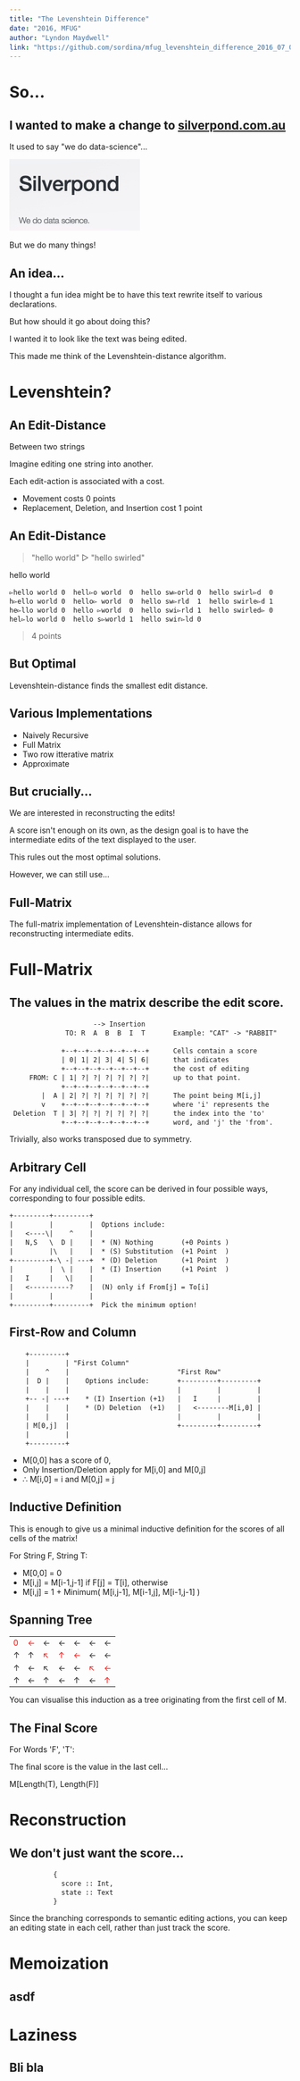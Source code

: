 ```yaml
---
title: "The Levenshtein Difference"
date: "2016, MFUG"
author: "Lyndon Maydwell"
link: "https://github.com/sordina/mfug_levenshtein_difference_2016_07_07-"
---
```


# So...

## I wanted to make a change to [silverpond.com.au](http://silverpond.com.au)

It used to say "we do data-science"...

![](images/silverpond.png)

But we do many things!

## An idea...

I thought a fun idea might be to have this text rewrite itself to various
declarations.

But how should it go about doing this?

I wanted it to look like the text was being edited.

This made me think of the Levenshtein-distance algorithm.

# Levenshtein?

## An Edit-Distance

<p class="transition" data-to="Between two things">Between two strings</p>

Imagine editing one string into another.

Each edit-action is associated with a cost.

* Movement costs 0 points
* Replacement, Deletion, and Insertion cost 1 point

## An Edit-Distance

> "hello world" ▻ "hello swirled"

<p class="transition" data-to="hello swirled">hello world</p>

    ▻hello world 0  hell▻o world  0  hello sw▻orld 0  hello swirl▻d  0
    h▻ello world 0  hello▻ world  0  hello sw▻rld  1  hello swirle▻d 1
    he▻llo world 0  hello ▻world  0  hello swi▻rld 1  hello swirled▻ 0
    hel▻lo world 0  hello s▻world 1  hello swir▻ld 0

> 4 points

## But Optimal

Levenshtein-distance finds the smallest edit distance.

## Various Implementations

* Naively Recursive
* Full Matrix
* Two row itterative matrix
* Approximate

## But crucially...

We are interested in reconstructing the edits!

A score isn't enough on its own, as the design goal is to have
the intermediate edits of the text displayed to the user.

This rules out the most optimal solutions.

However, we can still use...

## Full-Matrix

The full-matrix implementation of Levenshtein-distance allows for
reconstructing intermediate edits.

# Full-Matrix

## The values in the matrix describe the edit score.

                         --> Insertion
                  TO: R  A  B  B  I  T       Example: "CAT" -> "RABBIT"

                 +--+--+--+--+--+--+--+      Cells contain a score
                 | 0| 1| 2| 3| 4| 5| 6|      that indicates
                 +--+--+--+--+--+--+--+      the cost of editing
         FROM: C | 1| ?| ?| ?| ?| ?| ?|      up to that point.
                 +--+--+--+--+--+--+--+
            |  A | 2| ?| ?| ?| ?| ?| ?|      The point being M[i,j]
            v    +--+--+--+--+--+--+--+      where 'i' represents the
     Deletion  T | 3| ?| ?| ?| ?| ?| ?|      the index into the 'to'
                 +--+--+--+--+--+--+--+      word, and 'j' the 'from'.

Trivially, also works transposed due to symmetry.

## Arbitrary Cell

For any individual cell, the score can be derived in four possible ways,
corresponding to four possible edits.

    +---------+---------+
    |         |         |  Options include:
    |   <----\|    ^    |
    |   N,S   \  D |    |  * (N) Nothing       (+0 Points )
    |         |\   |    |  * (S) Substitution  (+1 Point  )
    +---------+-\ -| ---+  * (D) Deletion      (+1 Point  )
    |         |  \ |    |  * (I) Insertion     (+1 Point  )
    |   I     |   \|    |
    |   <----------?    |  (N) only if From[j] = To[i]
    |         |         |
    +---------+---------+  Pick the minimum option!

## First-Row and Column

        +---------+
        |         | "First Column"
        |    ^    |                           "First Row"
        |  D |    |    Options include:       +---------+---------+
        |    |    |                           |         |         |
        +-- -| ---+    * (I) Insertion (+1)   |   I     |         |
        |    |    |    * (D) Deletion  (+1)   |   <--------M[i,0] |
        |    |    |                           |         |         |
        | M[0,j]  |                           +---------+---------+
        |         |
        +---------+

* M[0,0] has a score of 0,
* Only Insertion/Deletion apply for M[i,0] and M[0,j]
* &#8756; M[i,0] = i and M[0,j] = j

## Inductive Definition

This is enough to give us a minimal inductive definition for the
scores of all cells of the matrix!

For String F, String T:

* M[0,0] = 0
* M[i,j] = M[i-1,j-1] if F[j] = T[i], otherwise
* M[i,j] = 1 + Minimum( M[i,j-1], M[i-1,j], M[i-1,j-1] )

## Spanning Tree

| | | | | | | |
| --- | --- | --- | --- | --- | --- | --- |
| <span style="color:red;">0</span> | <span style="color:red;">←</span> | ← | ← | ← | ← | ←
| ↑ | ↑ | <span style="color:red;">↖</span> | <span style="color:red;">↑</span> | <span style="color:red;">←</span> | ← | ←
| ↑ | ← | ↖ | ← | ← | <span style="color:red;">↖</span> | <span style="color:red;">←</span>
| ↑ | ← | ↑ | ← | ↑ | ← | <span style="color:red;">↑</span>

You can visualise this induction as a tree originating from the first cell of
M.

## The Final Score

For Words 'F', 'T':

The final score is the value in the last cell...

M[Length(T), Length(F)]

# Reconstruction

## We don't just want the score...

               {
                 score :: Int,
                 state :: Text
               }

Since the branching corresponds to semantic editing actions,
you can keep an editing state in each cell, rather than just track
the score.

# Memoization

## asdf

# Laziness

## Bli bla
